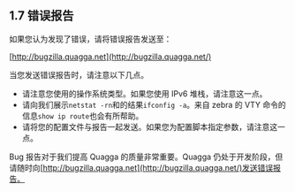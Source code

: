 ## 1.7 错误报告

如果您认为发现了错误，请将错误报告发送至：

[http://bugzilla.quagga.net](http://bugzilla.quagga.net/)

当您发送错误报告时，请注意以下几点。

- 请注意您使用的操作系统类型。如果您使用 IPv6 堆栈，请注意这一点。
- 请向我们展示`netstat -rn`和的结果`ifconfig -a`。来自 zebra 的 VTY 命令的信息`show ip route`也会有所帮助。
- 请将您的配置文件与报告一起发送。如果您为配置脚本指定参数，请注意这一点。

Bug 报告对于我们提高 Quagga 的质量非常重要。Quagga 仍处于开发阶段，但请随时向[http://bugzilla.quagga.net](http://bugzilla.quagga.net/)发送错误报告。